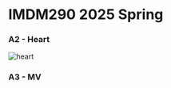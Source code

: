 # IMDM290 2025 Spring

### A2 - Heart

![heart](https://github.com/user-attachments/assets/0f081da3-0269-4cde-8909-933f6556bab5)

### A3 - MV


